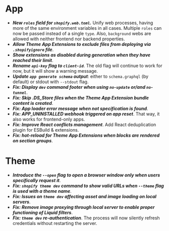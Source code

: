 # App

* ***New `roles` field for `shopify.web.toml`.*** Unify web processes, having more of the same environment variables in all cases. Multiple `roles` can now be passed instead of a single `type`. Also, `background` webs are allowed with neither frontend nor backend properties.
* ***Allow Theme App Extensions to exclude files from deploying via `.shopifyignore` file***.
* ***Show extensions as disabled during generation when they have reached their limit***.
* ***Rename `api-key` flag to `client-id`***. The old flag will continue to work for now, but it will show a warning message.
* ***Update `app generate schema` output***: either to `schema.graphql` (by default) or stdout with `--stdout` flag.
* ***Fix: Display `dev` command footer when using `no-update` or/and `no-tunnel`***.
* ***Fix: Skip .DS_Store files when the Theme App Extension bundle content is created***.
* ***Fix: App loader error message when not specification is found***.
* ***Fix: APP_UNINSTALLED webhook triggered on app reset***. That way, it also works for frontend-only apps.
* ***Fix: Improve React conflicts management***. Add React deduplication plugin for ESBuild & extensions.
* ***Fix: hot-reload for Theme App Extensions when blocks are rendered on section groups***.

# Theme
* ***Introduce the `--open` flag to open a browser window only when users specifically request it***.
* ***Fix: `shopify theme dev` command to show valid URLs when `--theme` flag is used with a theme name***.
* ***Fix: Issues on `theme dev` affecting asset and image loading on local servers***.
* ***Fix: Remove image proxying through local server to enable proper functioning of Liquid filters***.
* ***Fix: `theme dev` re-authentication***. The process will now silently refresh credentials without restarting the server.
